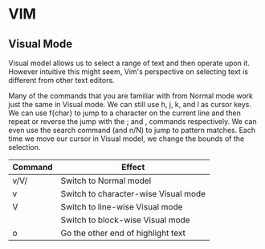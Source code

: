 # VIM

## Visual Mode

Visual model allows us to select a range of text and then operate upon it. However intuitive this might seem, Vim's perspective on selecting text is different from other text editors.

Many of the commands that you are familiar with from Normal mode work just the same in Visual mode. We can still use h, j, k, and l as cursor keys. We can use f{char} to jump to a character on the current line and then repeat or reverse the jump with the ; and , commands respectively. We can even use the search command (and n/N) to jump to pattern matches. Each time we move our cursor in Visual model, we change the bounds of the selection.

|Command|Effect|
|-|-|
|v/V/<C-v>|Switch to Normal model|
|v|Switch to character-wise Visual mode|
|V|Switch to line-wise Visual mode|
|<C-v>|Switch to block-wise Visual mode|
|o|Go the other end of highlight text|


